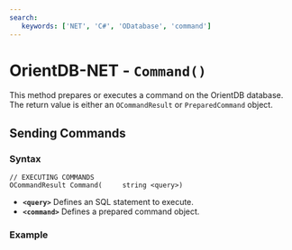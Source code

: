 ```yaml
---
search:
   keywords: ['NET', 'C#', 'ODatabase', 'command']
---
```


# OrientDB-NET - `Command()`

This method prepares or executes a command on the OrientDB database.  The return value is either an `OCommandResult` or `PreparedCommand` object.

## Sending Commands

### Syntax

```
// EXECUTING COMMANDS
OCommandResult Command(     string <query>)
```

- **`<query>`** Defines an SQL statement to execute.
- **`<command>`** Defines a prepared command object.

### Example
